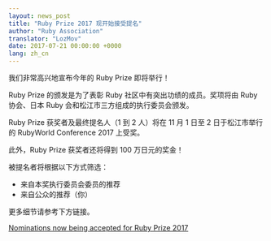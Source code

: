 ```yaml
---
layout: news_post
title: "Ruby Prize 2017 现开始接受提名"
author: "Ruby Association"
translator: "LozMov"
date: 2017-07-21 00:00:00 +0000
lang: zh_cn
---
```


我们非常高兴地宣布今年的 Ruby Prize 即将举行！

Ruby Prize 的颁发是为了表彰 Ruby 社区中有突出功绩的成员。奖项将由 Ruby 协会、日本 Ruby 会和松江市三方组成的执行委员会颁发。

Ruby Prize 获奖者及最终提名人（1 到 2 人）将在 11 月 1 日至 2 日于松江市举行的 RubyWorld Conference 2017 上受奖。

此外，Ruby Prize 获奖者还将得到 100 万日元的奖金！

被提名者将根据以下方式筛选：

* 来自本奖执行委员会委员的推荐
* 来自公众的推荐（你）

更多细节请参考下方链接。

[Nominations now being accepted for Ruby Prize 2017](http://www.ruby.or.jp/rubyprize2017/about_en.html)
